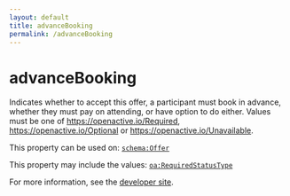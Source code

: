 ```yaml
---
layout: default
title: advanceBooking
permalink: /advanceBooking
---
```


# advanceBooking
Indicates whether to accept this offer, a participant must book in advance, whether they must pay on attending, or have option to do either. Values must be one of  https://openactive.io/Required,  https://openactive.io/Optional or  https://openactive.io/Unavailable.

This property can be used on: [`schema:Offer`](https://schema.org/Offer)

This property may include the values: [`oa:RequiredStatusType`](https://openactive.io/RequiredStatusType)

For more information, see the [developer site](https://developer.openactive.io/data-model/types/).